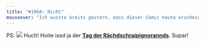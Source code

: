 ```yaml
---
title: "#1968: Nicht"
mouseover: "Ich wusste breits gestern, dass dieser Comic heute erscheinen würde."
---
```


PS:
<a href="http://www.fonflatter.de/kalender"><img src="http://www.fonflatter.de/bilder/2011.png"></a>
Huch! Hoite issd ja der <a  href="http://www.fonflatter.de/kalender"><strong>Tag der Rächdschraipignorannds</strong></a>. 
Supar!

